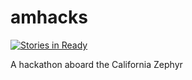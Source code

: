 amhacks
=======
[![Stories in Ready](https://badge.waffle.io/reustle/amhacks.png?label=ready&title=Ready)](https://waffle.io/reustle/amhacks)


A hackathon aboard the California Zephyr

